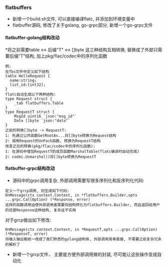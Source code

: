 
### flatbuffers
* 新增一个build.sh文件, 可以直接编译flatc, 并添加到环境变量中
* flatbuffer源码, 修改了关于golang, go-grpc部分, 新增一个go-grpc文件

#### flatbuffer-golang结构改动
*将之前需要table <-> 后缀"T" <-> []byte 这三种结构互相转换, 替换成了外部只需要后缀"T"结构, 加上pkg/flac/codec中的序列化函数
```
例:
在fbs文件中定义如下结构
table HelloRequest {
  name:string;
  list_id:[int32];
}
flatc自动生成以下两种结构:
type Request struct {
	_tab flatbuffers.Table
}
type RequestT struct {
	MsgId uint16 `json:"msg_id"`
	Data []byte `json:"data"`
}
之前的转换[]byte -> RequestT:
1: 先通过公共函数GetRootAs...将[]byte转换为Request结构
2: 调用Request的UnPack函数, 转换为RequestT结构
改变之后的转换(pkg/flac/codec中的序列化函数):
1: 在源码中增加RequestT的成员函数MarshalTable(flatc编译时自动完成)
2: codec.Unmarshal()将[]byte转换为RequestT

```
#### flatbuffer-grpc结构改动
* 源码中的grpc调用复杂, 外部调用需要写很多序列化和反序列化代码:
```
定义一个grcp调用, 则生成如下代码:
OnMessage(ctx context.Context, in *flatbuffers.Builder,opts ...grpc.CallOption) (*Response, error)
这样的函数调用迫使外部调用者需要将结构转化为flatbuffers.Builder, 而且返回给用户的还是Response这种结构, 复杂且不实用
```
对于grcp做出如下修改:
```
OnMessage(ctx context.Context, in *RequestT,opts ...grpc.CallOption) (*ResponseT, error)
将输入输出都统一改成了我们熟悉的golang结构体, 外部调用简单直接, 不需要之前复杂冗余的解析了
```
* 新增一个grcp文件， 主要是方便外部调用做的封装, 尽可能让这些操作变成自动化

